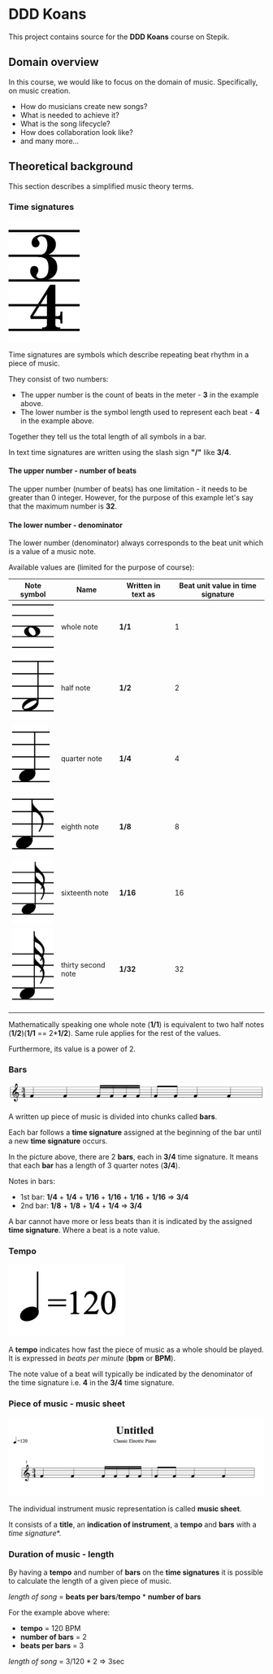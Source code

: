 # DDD Koans

This project contains source for the **DDD Koans** course on Stepik.

## Domain overview

In this course, we would like to focus on the domain of music. Specifically, on music creation.
 
* How do musicians create new songs?
* What is needed to achieve it?
* What is the song lifecycle?
* How does collaboration look like?
* and many more...

## Theoretical background

This section describes a simplified music theory terms. 

### Time signatures

![3over4](images/3over4.png)

Time signatures are symbols which describe repeating beat rhythm in a piece of music.

They consist of two numbers: 
 * The upper number is the count of beats in the meter - **3** in the example above.  
 * The lower number is the symbol length used to represent each beat - **4** in the example above.
 
Together they tell us the total length of all symbols in a bar.

In text time signatures are written using the slash sign **"/"** like **3/4**.

#### The upper number - number of beats

The upper number (number of beats) has one limitation - it needs to be greater than 0 integer.
However, for the purpose of this example let's say that the maximum number is **32**.


#### The lower number - denominator

The lower number (denominator) always corresponds to the beat unit which is a value of a music note.

Available values are (limited for the purpose of course):

|Note symbol|Name|Written in text as|Beat unit value in time signature|
|---|---|---|---|
|![whole-note](images/whole-note.png)|whole note|**1/1**|1|
|![half-note](images/half-note.png)|half note|**1/2**|2|
|![quarter-note](images/quarter-note.png)|quarter note|**1/4**|4|
|![eight-note](images/eight-note.png)|eighth note|**1/8**|8|
|![sixteenth-note](images/16th-note.png)|sixteenth note|**1/16**|16|
|![thirtysecond-note](images/32th-note.png)|thirty second note|**1/32**|32|

Mathematically speaking one whole note (**1/1**) is equivalent to two half notes (**1/2**)(**1/1** == 2***1/2**). 
Same rule applies for the rest of the values.

Furthermore, its value is a power of 2.

### Bars

![bars](images/bars.png)

A written up piece of music is divided into chunks called **bars**.

Each bar follows a **time signature** assigned at the beginning of the bar until a new **time signature** occurs.

In the picture above, there are 2 **bars**, each in **3/4** time signature. It means that each **bar** has a length of 3 quarter notes (**3/4**).

Notes in bars:

* 1st bar: **1/4** + **1/4** + **1/16** + **1/16** + **1/16** + **1/16** => **3/4**
* 2nd bar: **1/8** + **1/8** + **1/4** + **1/4** => **3/4**

A bar cannot have more or less beats than it is indicated by the assigned **time signature**. Where a beat is a note value.

### Tempo

![tempo](images/tempo.png)

A **tempo** indicates how fast the piece of music as a whole should be played. It is expressed in *beats per minute* (**bpm** or **BPM**).

The note value of a beat will typically be indicated by the denominator of the time signature i.e. **4** in the **3/4** time signature.

### Piece of music - music sheet

![music-sheet](images/music-sheet.png)

The individual instrument music representation is called **music sheet**.

It consists of a **title**, an **indication of instrument**, a **tempo** and **bars** with a *time signature**.

### Duration of music - length

By having a **tempo** and number of **bars** on the **time signatures** it is possible to calculate the length of a given piece of music.

*length of song* = **beats per bars**/**tempo** * **number of bars** 

For the example above where:

* **tempo** = 120 BPM
* **number of bars** = 2
* **beats per bars** = 3

*length of song* = 3/120 * 2  => 3sec